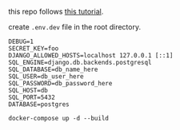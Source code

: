 this repo follows [this tutorial](https://testdriven.io/blog/dockerizing-django-with-postgres-gunicorn-and-nginx/).


create `.env.dev` file in the root directory.
```
DEBUG=1
SECRET_KEY=foo
DJANGO_ALLOWED_HOSTS=localhost 127.0.0.1 [::1]
SQL_ENGINE=django.db.backends.postgresql
SQL_DATABASE=db_name_here
SQL_USER=db_user_here
SQL_PASSWORD=db_password_here
SQL_HOST=db
SQL_PORT=5432
DATABASE=postgres
```

```
docker-compose up -d --build
```

